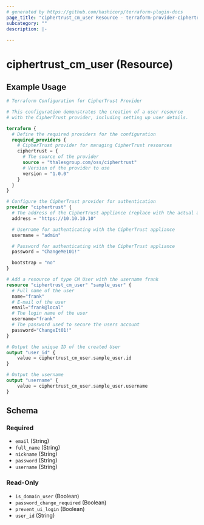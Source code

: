 ```yaml
---
# generated by https://github.com/hashicorp/terraform-plugin-docs
page_title: "ciphertrust_cm_user Resource - terraform-provider-ciphertrust"
subcategory: ""
description: |-
  
---
```


# ciphertrust_cm_user (Resource)



## Example Usage

```terraform
# Terraform Configuration for CipherTrust Provider

# This configuration demonstrates the creation of a user resource
# with the CipherTrust provider, including setting up user details.

terraform {
  # Define the required providers for the configuration
  required_providers {
    # CipherTrust provider for managing CipherTrust resources
    ciphertrust = {
      # The source of the provider
      source = "thalesgroup.com/oss/ciphertrust"
      # Version of the provider to use
      version = "1.0.0"
    }
  }
}

# Configure the CipherTrust provider for authentication
provider "ciphertrust" {
  # The address of the CipherTrust appliance (replace with the actual address)
  address = "https://10.10.10.10"

  # Username for authenticating with the CipherTrust appliance
  username = "admin"

  # Password for authenticating with the CipherTrust appliance
  password = "ChangeMe101!"

  bootstrap = "no"
}

# Add a resource of type CM User with the username frank
resource "ciphertrust_cm_user" "sample_user" {
  # Full name of the user
  name="frank"
  # E-mail of the user
  email="frank@local"
  # The login name of the user
  username="frank"
  # The password used to secure the users account
  password="ChangeIt01!"
}

# Output the unique ID of the created User
output "user_id" {
	value = ciphertrust_cm_user.sample_user.id
}

# Output the username
output "username" {
    value = ciphertrust_cm_user.sample_user.username
}
```

<!-- schema generated by tfplugindocs -->
## Schema

### Required

- `email` (String)
- `full_name` (String)
- `nickname` (String)
- `password` (String)
- `username` (String)

### Read-Only

- `is_domain_user` (Boolean)
- `password_change_required` (Boolean)
- `prevent_ui_login` (Boolean)
- `user_id` (String)
